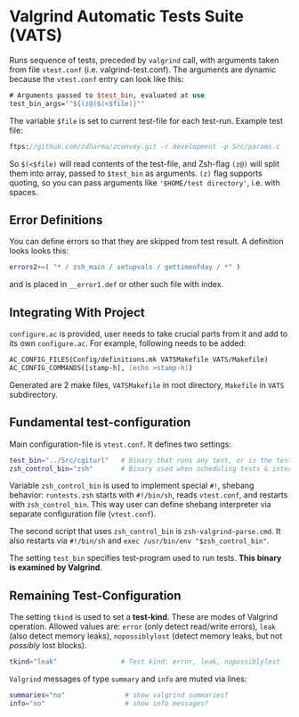 # Valgrind Automatic Tests Suite (VATS)

Runs sequence of tests, preceded by `valgrind` call, with arguments taken from file `vtest.conf`
(i.e. valgrind-test.conf). The arguments are dynamic because the `vtest.conf` entry can look like
this:

```SystemVerilog
# Arguments passed to $test_bin, evaluated at use
test_bin_args='"${(z@)$(<$file)}"'
```

The variable `$file` is set to current test-file for each test-run. Example test file:

```SystemVerilog
ftps://github.com/zdharma/zconvey.git -r development -p Src/params.c
```

So `$(<$file)` will read contents of the test-file, and Zsh-flag `(z@)` will split them into
array, passed to `$test_bin` as arguments. `(z)` flag supports quoting, so you can pass
arguments like `'$HOME/test directory'`, i.e. with spaces.

## Error Definitions

You can define errors so that they are skipped from test result. A definition looks looks this:

```zsh
errors2+=( "* / zsh_main / setupvals / gettimeofday / *" )
```

and is placed in `__error1.def` or other such file with index.

## Integrating With Project

`configure.ac` is provided, user needs to take crucial parts from it and add to its own `configure.ac`.
For example, following needs to be added:

```zsh
AC_CONFIG_FILES(Config/definitions.mk VATSMakefile VATS/Makefile)
AC_CONFIG_COMMANDS([stamp-h], [echo >stamp-h])
```

Generated are 2 make files, `VATSMakefile` in root directory, `Makefile` in `VATS` subdirectory.

## Fundamental test-configuration

Main configuration-file is `vtest.conf`. It defines two settings:

```zsh
test_bin="../Src/cgiturl"   # Binary that runs any test, or is the tested program itself
zsh_control_bin="zsh"       # Binary used when scheduling tests & interpreting Valgrind output
```

Variable `zsh_control_bin` is used to implement special `#!`, shebang behavior: `runtests.zsh`
starts with `#!/bin/sh`, reads `vtest.conf`, and restarts with `zsh_control_bin`. This way
user can define shebang interpreter via separate configuration file (`vtest.conf`).

The second script that uses `zsh_control_bin` is `zsh-valgrind-parse.cmd`. It also restarts
via `#!/bin/sh` and `exec /usr/bin/env "$zsh_control_bin"`.

The setting `test_bin` specifies test-program used to run tests. **This binary is examined by Valgrind**.

## Remaining Test-Configuration

The setting `tkind` is used to set a **test-kind**. These are modes of Valgrind operation.
Allowed values are: `error` (only detect read/write errors), `leak` (also detect memory leaks),
`nopossiblylost` (detect memory leaks, but not _possibly_ lost blocks).

```zsh
tkind="leak"                # Test kind: error, leak, nopossiblylost
```

`Valgrind` messages of type `summary` and `info` are muted via lines:

```zsh
summaries="no"               # show valgrind summaries?
info="no"                    # show info messages?
```
